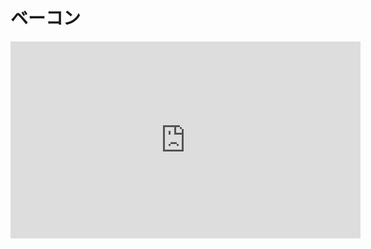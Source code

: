 # ベーコン

<iframe width="560" height="315" src="https://www.youtube.com/embed/im5as97YeVg" title="YouTube video player" frameborder="0" allow="accelerometer; autoplay; clipboard-write; encrypted-media; gyroscope; picture-in-picture" allowfullscreen></iframe>
